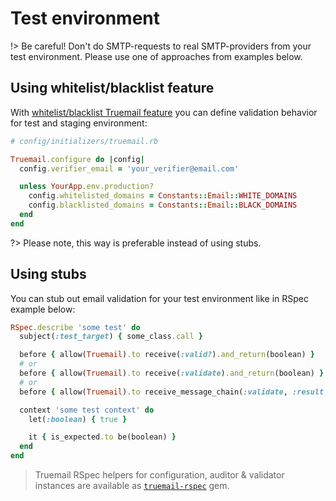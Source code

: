 # Test environment

!> Be careful! Don't do SMTP-requests to real SMTP-providers from your test environment. Please use one of approaches from examples below.

## Using whitelist/blacklist feature

With [whitelist/blacklist Truemail feature](validations-layers?id=whitelistblacklist-check) you can define validation behavior for test and staging environment:

```ruby
# config/initializers/truemail.rb

Truemail.configure do |config|
  config.verifier_email = 'your_verifier@email.com'

  unless YourApp.env.production?
    config.whitelisted_domains = Constants::Email::WHITE_DOMAINS
    config.blacklisted_domains = Constants::Email::BLACK_DOMAINS
  end
end
```

?> Please note, this way is preferable instead of using stubs.

## Using stubs

You can stub out email validation for your test environment like in RSpec example below:

```ruby
RSpec.describe 'some test' do
  subject(:test_target) { some_class.call }

  before { allow(Truemail).to receive(:valid?).and_return(boolean) }
  # or
  before { allow(Truemail).to receive(:validate).and_return(boolean) }
  # or
  before { allow(Truemail).to receive_message_chain(:validate, :result, :valid?).and_return(boolean) }

  context 'some test context' do
    let(:boolean) { true }

    it { is_expected.to be(boolean) }
  end
end
```

> Truemail RSpec helpers for configuration, auditor & validator instances are available as [`truemail-rspec`](https://truemail-rb.org/truemail-rspec ':target=_self') gem.
